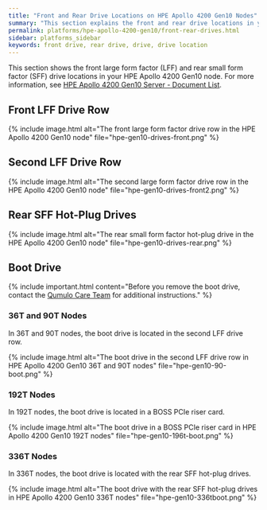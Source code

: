 ```yaml
---
title: "Front and Rear Drive Locations on HPE Apollo 4200 Gen10 Nodes"
summary: "This section explains the front and rear drive locations in your HPE Apollo 4200 Gen10 node."
permalink: platforms/hpe-apollo-4200-gen10/front-rear-drives.html
sidebar: platforms_sidebar
keywords: front drive, rear drive, drive, drive location
---
```


This section shows the front large form factor (LFF) and rear small form factor (SFF) drive locations in your HPE Apollo 4200 Gen10 node. For more information, see [HPE Apollo 4200 Gen10 Server - Document List](https://support.hpe.com/hpesc/public/docDisplay?docLocale=en_US&docId=emr_na-a00061642en_us).

## Front LFF Drive Row
{% include image.html alt="The front large form factor drive row in the HPE Apollo 4200 Gen10 node" file="hpe-gen10-drives-front.png" %}

## Second LFF Drive Row
{% include image.html alt="The second large form factor drive row in the HPE Apollo 4200 Gen10 node" file="hpe-gen10-drives-front2.png" %}

## Rear SFF Hot-Plug Drives
{% include image.html alt="The rear small form factor hot-plug drive in the HPE Apollo 4200 Gen10 node" file="hpe-gen10-drives-rear.png" %}

## Boot Drive
{% include important.html content="Before you remove the boot drive, contact the [Qumulo Care Team](https://care.qumulo.com/hc/en-us/articles/115008409408) for additional instructions." %}

### 36T and 90T Nodes
In 36T and 90T nodes, the boot drive is located in the second LFF drive row.

{% include image.html alt="The boot drive in the second LFF drive row in HPE Apollo 4200 Gen10 36T and 90T nodes" file="hpe-gen10-90-boot.png" %}

### 192T Nodes
In 192T nodes, the boot drive is located in a BOSS PCIe riser card.

{% include image.html alt="The boot drive in a BOSS PCIe riser card in HPE Apollo 4200 Gen10 192T nodes" file="hpe-gen10-196t-boot.png" %}

### 336T Nodes
In 336T nodes, the boot drive is located with the rear SFF hot-plug drives.

{% include image.html alt="The boot drive with the rear SFF hot-plug drives in HPE Apollo 4200 Gen10 336T nodes" file="hpe-gen10-336tboot.png" %}
